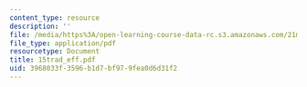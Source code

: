 ```yaml
---
content_type: resource
description: ''
file: /media/https%3A/open-learning-course-data-rc.s3.amazonaws.com/21m-735-technical-design-scenery-mechanisms-and-special-effects-spring-2004/3968033f3596b1d7bf979fea0d6d31f2_15trad_eff.pdf
file_type: application/pdf
resourcetype: Document
title: 15trad_eff.pdf
uid: 3968033f-3596-b1d7-bf97-9fea0d6d31f2
---
```

